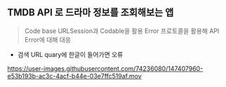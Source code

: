 ## TMDB API 로 드라마 정보를 조회해보는 앱

> Code base
> URLSession과 Codable을 활용
> Error 프로토콜을 활용해 API Error에 대해 대응

- 검색 URL quary에 한글이 들어가면 오류


https://user-images.githubusercontent.com/74236080/147407960-e53b193b-ac3c-4acf-b44e-03e7ffc519af.mov

